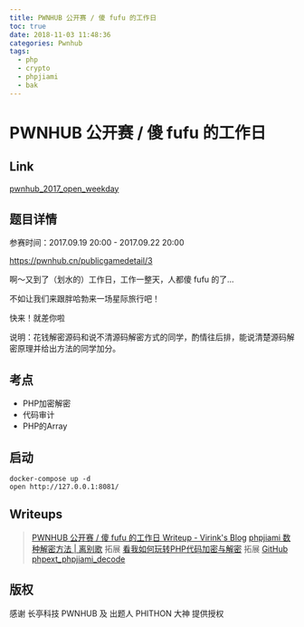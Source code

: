 ```yaml
---
title: PWNHUB 公开赛 / 傻 fufu 的工作日
toc: true
date: 2018-11-03 11:48:36
categories: Pwnhub
tags:
  - php
  - crypto
  - phpjiami
  - bak
---
```


# PWNHUB 公开赛 / 傻 fufu 的工作日

## Link

[pwnhub_2017_open_weekday](https://github.com/CTFTraining/pwnhub_2017_open_weekday)

## 题目详情

参赛时间：2017.09.19 20:00 - 2017.09.22 20:00

https://pwnhub.cn/publicgamedetail/3

啊～又到了（划水的）工作日，工作一整天，人都傻 fufu 的了...

不如让我们来跟胖哈勃来一场星际旅行吧！

快来！就差你啦

说明：花钱解密源码和说不清源码解密方式的同学，酌情往后排，能说清楚源码解密原理并给出方法的同学加分。

## 考点

- PHP加密解密
- 代码审计
- PHP的Array

## 启动

    docker-compose up -d
    open http://127.0.0.1:8081/

## Writeups

> [PWNHUB 公开赛 / 傻 fufu 的工作日 Writeup - Virink's Blog](https://www.virzz.com/2017/09/20/pwnhub_writeups_sha_fu_fu_workdays.html)
> [phpjiami 数种解密方法 | 离别歌](https://www.leavesongs.com/PENETRATION/unobfuscated-phpjiami.html)
> 拓展 [看我如何玩转PHP代码加密与解密](https://xz.aliyun.com/t/2403)
> 拓展 [GitHub phpext_phpjiami_decode](https://github.com/virink/phpext_phpjiami_decode)

## 版权

感谢 长亭科技 PWNHUB 及 出题人 PHITHON 大神 提供授权